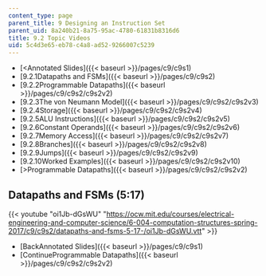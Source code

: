 ```yaml
---
content_type: page
parent_title: 9 Designing an Instruction Set
parent_uid: 8a240b21-8a75-95ac-4780-61831b8316d6
title: 9.2 Topic Videos
uid: 5c4d3e65-eb78-c4a8-ad52-9266007c5239
---
```


*   [<Annotated Slides]({{< baseurl >}}/pages/c9/c9s1)
*   [9.2.1Datapaths and FSMs]({{< baseurl >}}/pages/c9/c9s2)
*   [9.2.2Programmable Datapaths]({{< baseurl >}}/pages/c9/c9s2/c9s2v2)
*   [9.2.3The von Neumann Model]({{< baseurl >}}/pages/c9/c9s2/c9s2v3)
*   [9.2.4Storage]({{< baseurl >}}/pages/c9/c9s2/c9s2v4)
*   [9.2.5ALU Instructions]({{< baseurl >}}/pages/c9/c9s2/c9s2v5)
*   [9.2.6Constant Operands]({{< baseurl >}}/pages/c9/c9s2/c9s2v6)
*   [9.2.7Memory Access]({{< baseurl >}}/pages/c9/c9s2/c9s2v7)
*   [9.2.8Branches]({{< baseurl >}}/pages/c9/c9s2/c9s2v8)
*   [9.2.9Jumps]({{< baseurl >}}/pages/c9/c9s2/c9s2v9)
*   [9.2.10Worked Examples]({{< baseurl >}}/pages/c9/c9s2/c9s2v10)
*   [\>Programmable Datapaths]({{< baseurl >}}/pages/c9/c9s2/c9s2v2)

Datapaths and FSMs (5:17)
-------------------------

{{< youtube "oi1Jb-dGsWU" "https://ocw.mit.edu/courses/electrical-engineering-and-computer-science/6-004-computation-structures-spring-2017/c9/c9s2/datapaths-and-fsms-5-17-/oi1Jb-dGsWU.vtt" >}}

*   [BackAnnotated Slides]({{< baseurl >}}/pages/c9/c9s1)
*   [ContinueProgrammable Datapaths]({{< baseurl >}}/pages/c9/c9s2/c9s2v2)